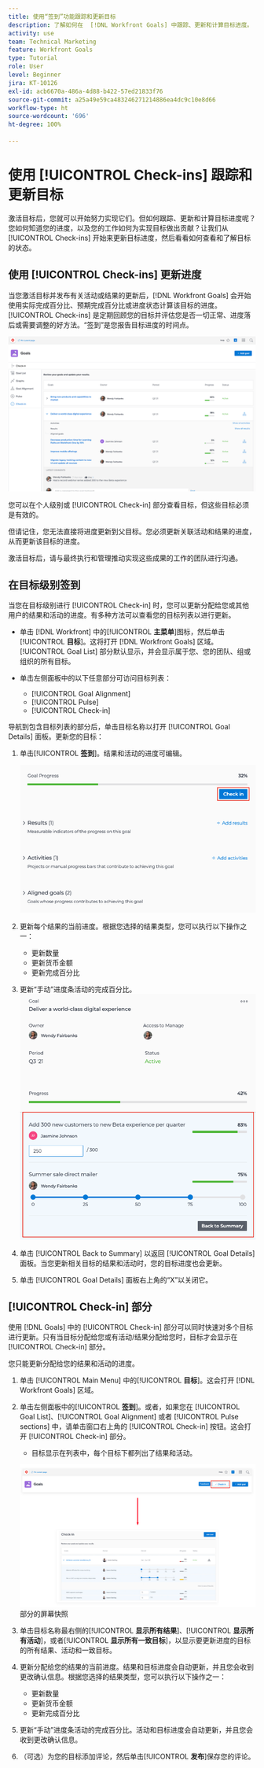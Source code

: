 ```yaml
---
title: 使用“签到”功能跟踪和更新目标
description: 了解如何在  [!DNL Workfront Goals] 中跟踪、更新和计算目标进度。
activity: use
team: Technical Marketing
feature: Workfront Goals
type: Tutorial
role: User
level: Beginner
jira: KT-10126
exl-id: acb6670a-486a-4d88-b422-57ed21833f76
source-git-commit: a25a49e59ca483246271214886ea4dc9c10e8d66
workflow-type: ht
source-wordcount: '696'
ht-degree: 100%

---
```


# 使用 [!UICONTROL Check-ins] 跟踪和更新目标

激活目标后，您就可以开始努力实现它们。但如何跟踪、更新和计算目标进度呢？您如何知道您的进度，以及您的工作如何为实现目标做出贡献？让我们从 [!UICONTROL Check-ins] 开始来更新目标进度，然后看看如何查看和了解目标的状态。

## 使用 [!UICONTROL Check-ins] 更新进度

当您激活目标并发布有关活动或结果的更新后，[!DNL Workfront Goals] 会开始使用实际完成百分比、预期完成百分比或进度状态计算该目标的进度。[!UICONTROL Check-ins] 是定期回顾您的目标并评估您是否一切正常、进度落后或需要调整的好方法。“签到”是您报告目标进度的时间点。

![屏幕快照：[!UICONTROL Check-ins] 区域，位于 [!DNL Workfront Goals]](assets/09-workfront-goals-check-ins.png)

您可以在个人级别或 [!UICONTROL Check-in] 部分查看目标，但这些目标必须是有效的。

但请记住，您无法直接将进度更新到父目标。您必须更新关联活动和结果的进度，从而更新该目标的进度。

激活目标后，请与最终执行和管理推动实现这些成果的工作的团队进行沟通。

## 在目标级别签到

当您在目标级别进行 [!UICONTROL Check-in] 时，您可以更新分配给您或其他用户的结果和活动的进度。有多种方法可以查看您的目标列表以进行更新。

* 单击 [!DNL Workfront] 中的&#x200B;[!UICONTROL **主菜单**]&#x200B;图标，然后单击&#x200B;[!UICONTROL **目标**]。这将打开 [!DNL Workfront Goals] 区域。[!UICONTROL Goal List] 部分默认显示，并会显示属于您、您的团队、组或组织的所有目标。
* 单击左侧面板中的以下任意部分可访问目标列表：

   * [!UICONTROL Goal Alignment]
   * [!UICONTROL Pulse]
   * [!UICONTROL Check-in]

导航到包含目标列表的部分后，单击目标名称以打开 [!UICONTROL Goal Details] 面板。更新您的目标：

1. 单击&#x200B;[!UICONTROL **签到**]。结果和活动的进度可编辑。

   ![屏幕快照：[!UICONTROL Check in] 按钮，位于 [!DNL Workfront Goals]](assets/10-workfront-goals-check-in-goal-level.png)

1. 更新每个结果的当前进度。根据您选择的结果类型，您可以执行以下操作之一：

   * 更新数量
   * 更新货币金额
   * 更新完成百分比

1. 更新“手动”进度条活动的完成百分比。
   ![屏幕快照：[!UICONTROL Goal Detials] 面板，位于 [!DNL Workfront Goals]](assets/11-workfront-goals-goal-level-update-result-and-activity.png)

1. 单击 [!UICONTROL Back to Summary] 以返回 [!UICONTROL Goal Details] 面板。当您更新相关目标的结果和活动时，您的目标进度也会更新。

1. 单击 [!UICONTROL Goal Details] 面板右上角的“X”以关闭它。

## [!UICONTROL Check-in] 部分

使用 [!DNL Goals] 中的 [!UICONTROL Check-in] 部分可以同时快速对多个目标进行更新。只有当目标分配给您或有活动/结果分配给您时，目标才会显示在 [!UICONTROL Check-in] 部分。

您只能更新分配给您的结果和活动的进度。

1. 单击 [!UICONTROL Main Menu] 中的&#x200B;[!UICONTROL **目标**]。这会打开 [!DNL Workfront Goals] 区域。

1. 单击左侧面板中的&#x200B;[!UICONTROL **签到**]。或者，如果您在 [!UICONTROL Goal List]、[!UICONTROL Goal Alignment] 或者 [!UICONTROL Pulse sections] 中，请单击窗口右上角的 [!UICONTROL Check-in] 按钮。这会打开 [!UICONTROL Check-in] 部分。
   * 目标显示在列表中，每个目标下都列出了结果和活动。

   ![[!UICONTROL Check-in] 按钮和 [!DNL Workfront Goals]](assets/12-workfront-goals-check-in-section-merged.jpeg) 部分的屏幕快照

1. 单击目标名称最右侧的&#x200B;[!UICONTROL **显示所有结果**]、[!UICONTROL **显示所有活动**]，或者&#x200B;[!UICONTROL **显示所有一致目标**]，以显示要更新进度的目标的所有结果、活动和一致目标。

1. 更新分配给您的结果的当前进度。结果和目标进度会自动更新，并且您会收到更改确认信息。根据您选择的结果类型，您可以执行以下操作之一：

   * 更新数量
   * 更新货币金额
   * 更新完成百分比

1. 更新“手动”进度条活动的完成百分比。活动和目标进度会自动更新，并且您会收到更改确认信息。

1. （可选）为您的目标添加评论，然后单击&#x200B;[!UICONTROL **发布**]&#x200B;保存您的评论。
